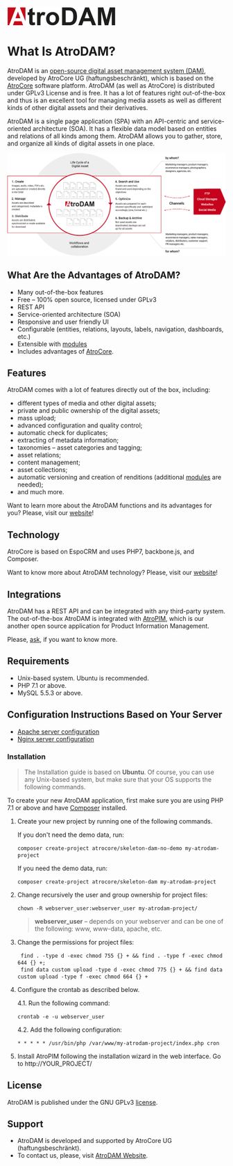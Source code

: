 ![logo](_assets/AtroDAM_logo_color_250.png)

# What Is AtroDAM?

AtroDAM is an [open-source digital asset management system (DAM)](https://atrodam.com), developed by AtroCore UG (haftungsbeschränkt), which is based on the [AtroCore](https://github.com/atrocore/atrocore) software platform. AtroDAM (as well as AtroCore) is distributed under GPLv3 License and is free. It has a lot of features right out-of-the-box and thus is an excellent tool for managing media assets as well as different kinds of other digital assets and their derivatives.

AtroDAM is a single page application (SPA) with an API-centric and service-oriented architecture (SOA). It has a flexible data model based on entities and relations of all kinds among them.  AtroDAM allows you to gather, store, and organize all kinds of digital assets in one place.

![banner](_assets/atrodam-product-en.png)

## What Are the Advantages of AtroDAM?

- Many out-of-the-box features
- Free – 100% open source, licensed under GPLv3
- REST API
- Service-oriented architecture (SOA)
- Responsive and user friendly UI
- Configurable (entities, relations, layouts, labels, navigation, dashboards, etc.)
- Extensible with [modules](https://atrodam.com/product) 
- Includes advantages of [AtroCore](https://github.com/atrocore/atrocore).

## Features

AtroDAM comes with a lot of features directly out of the box, including:

- different types of media and other digital assets;
- private and public ownership of the digital assets;
- mass upload;
- advanced configuration and quality control;
- automatic check for duplicates;
- extracting of metadata information;
- taxonomies – asset categories and tagging;
- asset relations;
- content management;
- asset collections;
- automatic versioning and creation of renditions (additional [modules](https://atrodam.com/product) are needed); 
- and much more.

Want to learn more about the AtroDAM functions and its advantages for you? Please, visit our [website](https://atrodam.com/features)! 

## Technology

AtroCore is based on EspoCRM and uses PHP7, backbone.js, and Composer.

Want to know more about AtroDAM technology? Please, visit our [website](https://atrodam.com/features)!

## Integrations

AtroDAM has a REST API and can be integrated with any third-party system. The out-of-the-box AtroDAM is integrated with [AtroPIM](https://github.com/atrocore/atropim), which is our another open source application for Product Information Management.

Please, [ask](https://atrodam.com/contact), if you want to know more.

## Requirements

- Unix-based system. Ubuntu is recommended.
- PHP 7.1 or above.
- MySQL 5.5.3 or above.

## Configuration Instructions Based on Your Server

- [Apache server configuration](https://github.com/atrocore/atrocore-docs/blob/master/en/administration/apache-server-configuration.md)
- [Nginx server configuration](https://github.com/atrocore/atrocore-docs/blob/master/en/administration/nginx-server-configuration.md)

### Installation

> The Installation guide is based on **Ubuntu**. Of course, you can use any Unix-based system, but make sure that your OS supports the following commands.<br/>

To create your new AtroDAM application, first make sure you are using PHP 7.1 or above and have [Composer](https://getcomposer.org/download/) installed.

1. Create your new project by running one of the following commands.

   If you don't need the demo data, run:
   ```
   composer create-project atrocore/skeleton-dam-no-demo my-atrodam-project
   ```
   If you need the demo data, run:
    ```
   composer create-project atrocore/skeleton-dam my-atrodam-project
   ```
2. Change recursively the user and group ownership for project files: 
   ```
   chown -R webserver_user:webserver_user my-atrodam-project/
   ```
   >**webserver_user** – depends on your webserver and can be one of the following: www, www-data, apache, etc.   

3. Change the permissions for project files: 
   ```
    find . -type d -exec chmod 755 {} + && find . -type f -exec chmod 644 {} +;
    find data custom upload -type d -exec chmod 775 {} + && find data custom upload -type f -exec chmod 664 {} +
   ```

4. Configure the crontab as described below.

   4.1. Run the following command:
      ```
      crontab -e -u webserver_user
      ```
   4.2. Add the following configuration:
      ```
      * * * * * /usr/bin/php /var/www/my-atrodam-project/index.php cron
      ```      

5. Install AtroPIM following the installation wizard in the web interface. Go to http://YOUR_PROJECT/

## License

AtroDAM is published under the GNU GPLv3 [license](https://github.com/atrocore/atrodam/blob/master/LICENSE.txt).

## Support

- AtroDAM is developed and supported by AtroCore UG (haftungsbeschränkt).
- To contact us, please, visit [AtroDAM Website](http://atrodam.com/).
